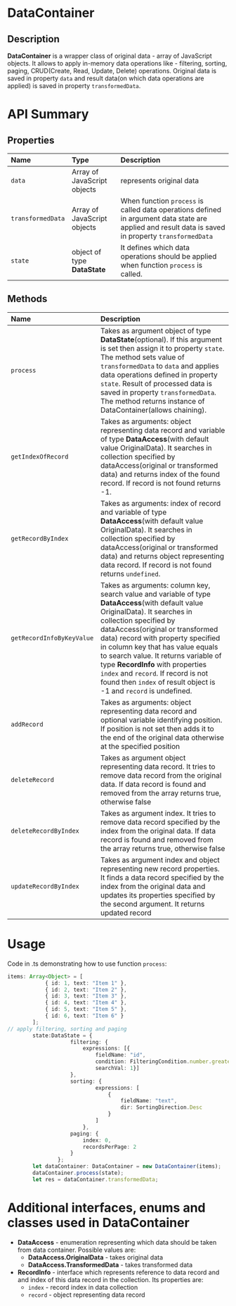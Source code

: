 # DataContainer

## Description
**DataContainer** is a wrapper class of original data - array of JavaScript objects. It allows to apply in-memory data operations like - filtering, sorting, paging, CRUD(Create, Read, Update, Delete) operations.  Original data is saved in property `data` and result data(on which data operations are applied) is saved in property `transformedData`.

# API Summary

## Properties
| Name   | Type |  Description |
|:----------|:-------------|:-------------|
|  `data` | Array of JavaScript objects | represents original data |
| `transformedData` | Array of JavaScript objects | When function `process` is called data operations defined in argument data state are applied and result data is saved in property `transformedData` |
| `state`| object of type **DataState** | It defines which data operations should be applied when function `process` is called. |

## Methods
| Name   |  Description |
|:----------|:-------------|
| `process` | Takes as argument object of type **DataState**(optional). If this argument is set then assign it to property `state`. The method sets value of `transformedData` to `data` and applies data operations defined in property `state`. Result of processed data is saved in property `transformedData`. The method returns instance of DataContainer(allows chaining). |
| `getIndexOfRecord` |  Takes as arguments: object representing data record and variable of type **DataAccess**(with default value OriginalData). It searches in collection specified by dataAccess(original or transformed data) and returns index of the found record. If record is not found returns -1.   |
| `getRecordByIndex` | Takes as arguments: index of record and variable of type **DataAccess**(with default value OriginalData). It searches in collection specified by dataAccess(original or transformed data) and returns object representing data record. If record is not found returns `undefined`.  |
| `getRecordInfoByKeyValue` |  Takes as arguments: column key, search value and variable of type **DataAccess**(with default value OriginalData). It searches in collection specified by dataAccess(original or transformed data) record with property specified in column key that has value equals to search value. It returns variable of type **RecordInfo** with properties `index` and `record`. If record is not found then `index` of result object is -1 and `record` is undefined. |
| `addRecord` | Takes as arguments: object representing data record and optional variable identifying position. If position is not set then adds it to the end of the original data otherwise at the specified position  |
| `deleteRecord`| Takes as argument object representing data record. It tries to remove data record from the original data. If data record is found and removed from the array returns true, otherwise false |
| `deleteRecordByIndex`| Takes as argument index. It tries to remove data record specified by the index from the original data. If data record is found and removed from the array returns true, otherwise false |
| `updateRecordByIndex`| Takes as argument index and object representing new record properties. It finds a data record specified by the index from the original data and updates its properties specified by the second argument. It returns updated record |


# Usage
Code in .ts demonstrating how to use function `process`:
```typescript
items: Array<Object> = [
            { id: 1, text: "Item 1" },
            { id: 2, text: "Item 2" },
            { id: 3, text: "Item 3" },
            { id: 4, text: "Item 4" },
            { id: 5, text: "Item 5" },
            { id: 6, text: "Item 6" }
        ];
// apply filtering, sorting and paging
        state:DataState = {
                    filtering: {
                        expressions: [{
                            fieldName: "id", 
                            condition: FilteringCondition.number.greaterThan, 
                            searchVal: 1}]
                    },
                    sorting: {
                            expressions: [
                                {
                                    fieldName: "text",
                                    dir: SortingDirection.Desc
                                }
                            ]
                        },
                    paging: {
                        index: 0,
                        recordsPerPage: 2
                    }
                };
        let dataContainer: DataContainer = new DataContainer(items);
        dataContainer.process(state);
        let res = dataContainer.transformedData;
```
# Additional interfaces, enums and classes used in DataContainer 
 * **DataAccess** - enumeration representing which data should be taken from data container. Possible values are: 
    * **DataAccess.OriginalData** - takes original data
    * **DataAccess.TransformedData** - takes transformed data
* **RecordInfo** - interface which represents reference to data record and  and index of this data record in the collection. Its properties are:
    * `index` - record index in data collection
    * `record` - object representing data record